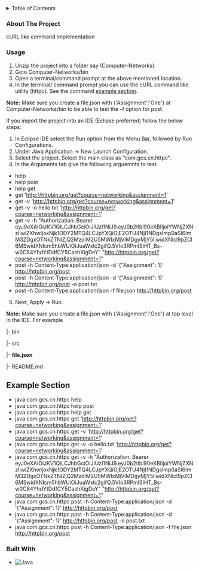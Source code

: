 <details>
  <summary>Table of Contents</summary>
  <ol>
    <li>
      <a href="#about-the-project">About The Project</a>
      <ul>
        <li><a href="#usage">Installation / Usage</a></li>
      </ul>
      <ul>
        <li><a href="#built-with">Built With</a></li>
      </ul>
    </li>
  </ol>
</details>

### About The Project
cURL like command implementation 

### Usage

1. Unzip the project into a folder say (Computer-Networks).
2. Goto Computer-Networks/bin
3. Open a terminal/command prompt at the above mentioned location.
4. In the terminal/ command prompt you can use the cURL command like utility (httpc). See the command <a href="#example-section">example section</a>.

**Note:** Make sure you create a file.json with {'Assignment':'One'} at Computer-Networks/bin to be able to test the -f option for post.

If you import the project into an IDE (Eclipse preferred) follow the below steps:
1. In Eclipse IDE select the Run option from the Menu Bar, followed by Run Configurations.
2. Under Java Application -> New Launch Configuration.
3. Select the project. Select the main class as "com.gcs.cn.httpc".
4. In the Arguments tab give the following arguemnts to test.
- help
- help post
- help get
- get 'http://httpbin.org/get?course=networking&assignment=1'
- get -v 'http://httpbin.org/get?course=networking&assignment=1'
- get  -v -o hello.txt 'http://httpbin.org/get?course=networking&assignment=1'
- get -v -h "Authorization: Bearer eyJ0eXAiOiJKV1QiLCJhbGciOiJIUzI1NiJ9.eyJ0b2tlbl90eXBlIjoiYWNjZXNzIiwiZXhwIjoxNjk1ODY2MTQ4LCJpYXQiOjE2OTU4NjI1NDgsImp0aSI6ImM3ZDgxOTNkZTNlZjQ2MzdiM2U5MWIxMjVlMDgyMjY5IiwidXNlcl9pZCI6MSwidXNlcm5hbWUiOiJuaWxlc2gifQ.5VIo3RPmISIHT_Bs-w0C84YhdYtDdfCY5CashXigDeY" "http://httpbin.org/get?course=networking&assignment=1"
- post -h Content-Type:application/json -d '{"Assignment": 1}' http://httpbin.org/post
- post -h Content-Type:application/json -d '{"Assignment": 1}' http://httpbin.org/post -o post.txt
- post -h Content-Type:application/json -f file.json http://httpbin.org/post
5. Next, Apply -> Run.

**Note:** Make sure you create a file.json with {'Assignment':'One'} at top level in the IDE. For example

|- bin

|- src

|- **file.json**

|- README.md
## Example Section

- java com.gcs.cn.httpc help
- java com.gcs.cn.httpc help post
- java com.gcs.cn.httpc help get
- java com.gcs.cn.httpc get 'http://httpbin.org/get?course=networking&assignment=1'
- java com.gcs.cn.httpc get -v 'http://httpbin.org/get?course=networking&assignment=1'
- java com.gcs.cn.httpc get  -v -o hello.txt 'http://httpbin.org/get?course=networking&assignment=1'
- java com.gcs.cn.httpc get -v -h "Authorization: Bearer eyJ0eXAiOiJKV1QiLCJhbGciOiJIUzI1NiJ9.eyJ0b2tlbl90eXBlIjoiYWNjZXNzIiwiZXhwIjoxNjk1ODY2MTQ4LCJpYXQiOjE2OTU4NjI1NDgsImp0aSI6ImM3ZDgxOTNkZTNlZjQ2MzdiM2U5MWIxMjVlMDgyMjY5IiwidXNlcl9pZCI6MSwidXNlcm5hbWUiOiJuaWxlc2gifQ.5VIo3RPmISIHT_Bs-w0C84YhdYtDdfCY5CashXigDeY" "http://httpbin.org/get?course=networking&assignment=1"
- java com.gcs.cn.httpc post -h Content-Type:application/json -d '{"Assignment": 1}' http://httpbin.org/post
- java com.gcs.cn.httpc post -h Content-Type:application/json -d '{"Assignment": 1}' http://httpbin.org/post -o post.txt
- java com.gcs.cn.httpc post -h Content-Type:application/json -f file.json http://httpbin.org/post

### Built With

* ![Java](https://img.shields.io/badge/java-red?style=for-the-badge&logo=Java&logoColor=red)


